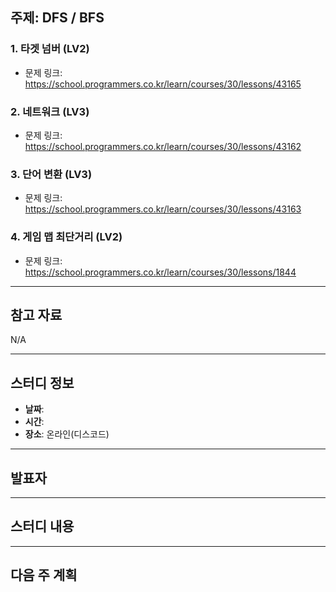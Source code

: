## 주제: DFS / BFS


### 1. 타겟 넘버 (LV2)
- 문제 링크: https://school.programmers.co.kr/learn/courses/30/lessons/43165

### 2. 네트워크 (LV3) 
- 문제 링크: https://school.programmers.co.kr/learn/courses/30/lessons/43162

### 3. 단어 변환 (LV3)
- 문제 링크: https://school.programmers.co.kr/learn/courses/30/lessons/43163

### 4. 게임 맵 최단거리 (LV2)
- 문제 링크: https://school.programmers.co.kr/learn/courses/30/lessons/1844

---

## 참고 자료  

N/A

---

## 스터디 정보  
- **날짜**: 
- **시간**: 
- **장소**: 온라인(디스코드)
---

## 발표자  

---

## 스터디 내용  

---

## 다음 주 계획  


